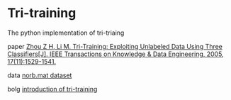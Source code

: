 # Tri-training
The python implementation of tri-triaing

paper [Zhou Z H, Li M. Tri-Training: Exploiting Unlabeled Data Using Three Classifiers[J]. IEEE Transactions on Knowledge & Data Engineering, 2005, 17(11):1529-1541.](https://ieeexplore.ieee.org/document/1512038)

data [norb.mat dataset](https://cs.nyu.edu/~ylclab/data/norb-v1.0/) 

bolg [introduction of tri-training](https://blog.csdn.net/Liangjun_Feng/article/details/92009600)

